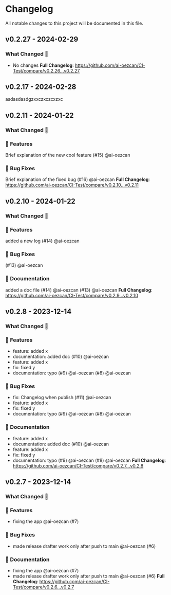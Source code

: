 # Changelog

All notable changes to this project will be documented in this file.

## v0.2.27 - 2024-02-29

### What Changed 👀

* No changes
  **Full Changelog**: https://github.com/ai-oezcan/CI-Test/compare/v0.2.26...v0.2.27

## v0.2.17 - 2024-02-28

asdasdasdgzxxczxczcxzxc

## v0.2.11 - 2024-01-22

### What Changed 👀

### 🚀 Features

Brief explanation of the new cool feature (#15) @ai-oezcan

### 🐛 Bug Fixes

Brief explanation of the fixed bug (#16) @ai-oezcan
**Full Changelog**: https://github.com/ai-oezcan/CI-Test/compare/v0.2.10...v0.2.11

## v0.2.10 - 2024-01-22

### What Changed 👀

### 🚀 Features

added a new log (#14) @ai-oezcan

### 🐛 Bug Fixes

(#13) @ai-oezcan

### 📄 Documentation

added a doc file (#14) @ai-oezcan
(#13) @ai-oezcan
**Full Changelog**: https://github.com/ai-oezcan/CI-Test/compare/v0.2.9...v0.2.10

## v0.2.8 - 2023-12-14

### What Changed 👀

### 🚀 Features

- feature: added x
- documentation: added doc (#10) @ai-oezcan
- feature: added x
- fix: fixed y
- documentation: typo (#9) @ai-oezcan
  (#8) @ai-oezcan

### 🐛 Bug Fixes

- fix: Changelog when publish (#11) @ai-oezcan
- feature: added x
- fix: fixed y
- documentation: typo (#9) @ai-oezcan
  (#8) @ai-oezcan

### 📄 Documentation

- feature: added x
- documentation: added doc (#10) @ai-oezcan
- feature: added x
- fix: fixed y
- documentation: typo (#9) @ai-oezcan
  (#8) @ai-oezcan
  **Full Changelog**: https://github.com/ai-oezcan/CI-Test/compare/v0.2.7...v0.2.8

## v0.2.7 - 2023-12-14

### What Changed 👀

### 🚀 Features

- fixing the app @ai-oezcan (#7)

### 🐛 Bug Fixes

- made release drafter work only after push to main @ai-oezcan (#6)

### 📄 Documentation

- fixing the app @ai-oezcan (#7)
- made release drafter work only after push to main @ai-oezcan (#6)
  **Full Changelog**: https://github.com/ai-oezcan/CI-Test/compare/v0.2.6...v0.2.7

